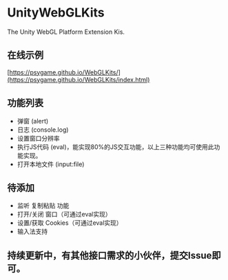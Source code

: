 # UnityWebGLKits
The Unity WebGL Platform Extension Kis.

## 在线示例
[https://psygame.github.io/WebGLKits/](https://psygame.github.io/WebGLKits/index.html)

## 功能列表

- 弹窗 (alert)
- 日志 (console.log)
- 设置窗口分辨率
- 执行JS代码 (eval)，能实现80%的JS交互功能，以上三种功能均可使用此功能实现。
- 打开本地文件 (input:file)


## 待添加

- 监听 复制粘贴 功能
- 打开/关闭 窗口（可通过eval实现）
- 设置/获取 Cookies（可通过eval实现）
- 输入法支持

## 持续更新中，有其他接口需求的小伙伴，提交Issue即可。
